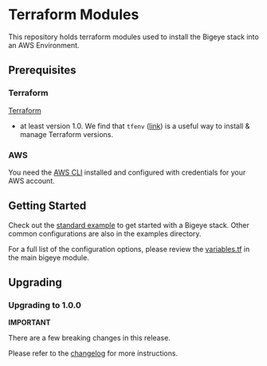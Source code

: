 # Terraform Modules

This repository holds terraform modules used to install
the Bigeye stack into an AWS Environment.

## Prerequisites

### Terraform

[Terraform](https://developer.hashicorp.com/terraform/tutorials/aws-get-started/install-cli#install-terraform)
- at least version 1.0.
We find that `tfenv` ([link](https://github.com/tfutils/tfenv)) is a useful way
to install & manage Terraform versions. 

### AWS

You need the [AWS CLI](https://docs.aws.amazon.com/cli/latest/userguide/getting-started-install.html)
installed and configured with credentials for your AWS account.

## Getting Started

Check out the [standard example](./examples/standard/) to get started with
a Bigeye stack. Other common configurations are also in the examples directory.

For a full list of the configuration options, please review the
[variables.tf](./modules/bigeye/variables.tf) in the main bigeye module.

## Upgrading

### Upgrading to 1.0.0

**IMPORTANT**

There are a few breaking changes in this release.

Please refer to the [changelog](./CHANGELOG.md#100-2023-12-22)
for more instructions.

